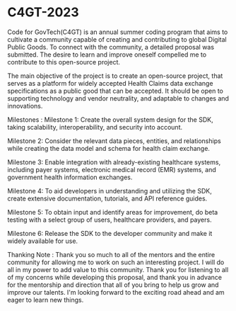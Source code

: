 # C4GT-2023
Code for GovTech(C4GT) is an annual summer coding program that aims to cultivate a community capable of creating and contributing to global Digital Public Goods. To connect with the community, a detailed proposal was submitted. The desire to learn and improve oneself compelled me to contribute to this open-source project. 

The main objective of the project is to create an open-source project, that serves as a platform for widely accepted Health Claims data exchange specifications as a public good that can be accepted. It should be open to supporting technology and vendor neutrality, and adaptable to changes and innovations. 

Milestones :
Milestone 1: Create the overall system design for the SDK, taking scalability, interoperability, and security into account.

Milestone 2: Consider the relevant data pieces, entities, and relationships while creating the data model and schema for health claim exchange.

Milestone 3: Enable integration with already-existing healthcare systems, including payer systems, electronic medical record (EMR) systems, and government health information exchanges.

Milestone 4: To aid developers in understanding and utilizing the SDK, create extensive documentation, tutorials, and API reference guides.

Milestone 5: To obtain input and identify areas for improvement, do beta testing with a select group of users, healthcare providers, and payers.

Milestone 6: Release the SDK to the developer community and make it widely available for use.

Thanking Note :
Thank you so much to all of the mentors and the entire community for allowing me to work on such an interesting project. I will do all in my power to add value to this community. Thank you for listening to all of my concerns while developing this proposal, and thank you in advance for the mentorship and direction that all of you bring to help us grow and improve our talents. I'm looking forward to the exciting road ahead and am eager to learn new things.
